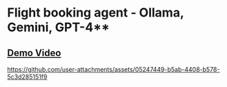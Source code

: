 # Flight booking agent - Ollama, Gemini, GPT-4**
## [Demo Video](https://mf2b7odna5.ufs.sh/f/1bDUZFytIqU3WLrWvpomyKG0erIXHpogBUw4C32dSAa76vcu)
https://github.com/user-attachments/assets/05247449-b5ab-4408-b578-5c3d285151f9

